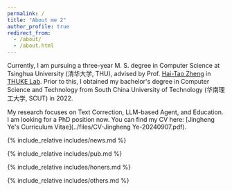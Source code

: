 ```yaml
---
permalink: /
title: "About me 2"
author_profile: true
redirect_from: 
  - /about/
  - /about.html
---
```


Currently, I am pursuing a three-year M. S. degree in Computer Science at Tsinghua University (清华大学, THU), advised by Prof. [Hai-Tao Zheng](https://scholar.google.com/citations?user=7VPeORoAAAAJ&hl=zh-CN) in [THUKE Lab](https://github.com/THUKElab). Prior to this, I obtained my bachelor's degree in Computer Science and Technology from South China University of Technology (华南理工大学, SCUT) in 2022.

My research focuses on Text Correction, LLM-based Agent, and Education. I am looking for a PhD position now. You can find my CV here: [Jingheng Ye's Curriculum Vitae](../files/CV-Jingheng Ye-20240907.pdf).


<!-- Include other info -->
{% include_relative includes/news.md %}

{% include_relative includes/pub.md %}

{% include_relative includes/honers.md %}

{% include_relative includes/others.md %}

